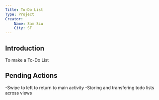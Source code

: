 ```yaml
---
Title: To-Do List
Type: Project
Creator:
    Name: Sam Siu
    City: SF
---
```


## Introduction
To make a To-Do List

## Pending Actions
-Swipe to left to return to main activity
-Storing and transfering todo lists across views
 
